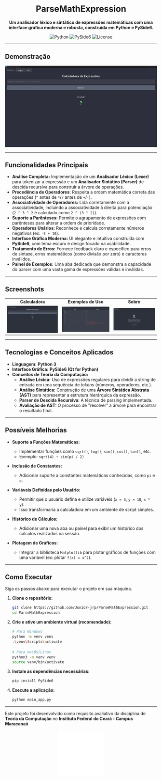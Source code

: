 <div align="center">

# ParseMathExpression 

**Um analisador léxico e sintático de expressões matemáticas com uma interface gráfica moderna e robusta, construída em Python e PySide6.**

</div>

<div align="center">

![Python](https://img.shields.io/badge/Python-3.11%2B-blue?style=for-the-badge&logo=python)
![PySide6](https://img.shields.io/badge/PySide-6-orange?style=for-the-badge&logo=qt)
![License](https://img.shields.io/badge/License-MIT-green?style=for-the-badge)

</div>



---

##  Demonstração

<div align="center">

![GIF da Aplicação](https://github.com/Junior-jrp/ParseMathExpression/blob/main/ReadmeAssets/gif_PME.gif?raw=true)



</div>

---

##  Funcionalidades Principais

- **Análise Completa:** Implementação de um **Analisador Léxico (Lexer)** para tokenizar a expressão e um **Analisador Sintático (Parser)** de descida recursiva para construir a árvore de operações.
- **Precedência de Operadores:** Respeita a ordem matemática correta das operações (`^` antes de `*`/`/` antes de `+`/`-`).
- **Associatividade de Operadores:** Lida corretamente com a associatividade, incluindo a associatividade à direita para potenciação (`2 ^ 3 ^ 2` é calculado como `2 ^ (3 ^ 2)`).
- **Suporte a Parênteses:** Permite o agrupamento de expressões com parênteses para alterar a ordem de prioridade.
- **Operadores Unários:** Reconhece e calcula corretamente números negativos (ex: `-5 + 10`).
- **Interface Gráfica Moderna:** UI elegante e intuitiva construída com **PySide6**, com tema escuro e design focado na usabilidade.
- **Tratamento de Erros:** Fornece feedback claro e específico para erros de sintaxe, erros matemáticos (como divisão por zero) e caracteres inválidos.
- **Painel de Exemplos:** Uma aba dedicada que demonstra a capacidade do parser com uma vasta gama de expressões válidas e inválidas.

---

## Screenshots

<table align="center">
  <tr>
    <td align="center"><strong>Calculadora</strong></td>
    <td align="center"><strong>Exemplos de Uso</strong></td>
    <td align="center"><strong>Sobre</strong></td>
  </tr>
  <tr>
    <td><img src="https://github.com/Junior-jrp/ParseMathExpression/blob/main/ReadmeAssets/Image2.png?raw=true" alt="Screenshot da Calculadora" width="400"/></td>
    <td><img src="https://github.com/Junior-jrp/ParseMathExpression/blob/main/ReadmeAssets/Image3.png?raw=true" alt="Screenshot dos Exemplos" width="400"/></td>
    <td><img src="https://github.com/Junior-jrp/ParseMathExpression/blob/main/ReadmeAssets/Image1.png?raw=true" alt="Screenshot Sobre" width="400"/></td>
  </tr>
</table>

---

## Tecnologias e Conceitos Aplicados

- **Linguagem:** **Python 3**
- **Interface Gráfica:** **PySide6 (Qt for Python)**
- **Conceitos de Teoria da Computação:**
  - **Análise Léxica:** Uso de expressões regulares para dividir a string de entrada em uma sequência de *tokens* (números, operadores, etc.).
  - **Análise Sintática:** Construção de uma **Árvore Sintática Abstrata (AST)** para representar a estrutura hierárquica da expressão.
  - **Parser de Descida Recursiva:** A técnica de parsing implementada.
  - **Avaliação de AST:** O processo de "resolver" a árvore para encontrar o resultado final.

---

## Possíveis Melhorias


- **Suporte a Funções Matemáticas:**
  - Implementar funções como `sqrt()`, `log()`, `sin()`, `cos()`, `tan()`, etc.
  - Exemplo: `sqrt(4) + sin(pi / 2)`

- **Inclusão de Constantes:**
  - Adicionar suporte a constantes matemáticas conhecidas, como `pi` e `e`.

- **Variáveis Definidas pelo Usuário:**
  - Permitir que o usuário defina e utilize variáveis (`x = 5`, `y = 10`, `x * y`).
  - Isso transformaria a calculadora em um ambiente de script simples.

- **Histórico de Cálculos:**
  - Adicionar uma nova aba ou painel para exibir um histórico dos cálculos realizados na sessão.

- **Plotagem de Gráficos:**
  - Integrar a biblioteca `Matplotlib` para plotar gráficos de funções com uma variável (ex: plotar `f(x) = x^2`).

---

##  Como Executar

Siga os passos abaixo para executar o projeto em sua máquina.

1.  **Clone o repositório:**
    ```bash
    git clone https://github.com/Junior-jrp/ParseMathExpression.git
    cd ParseMathExpression
    ```

2.  **Crie e ative um ambiente virtual (recomendado):**
    ```bash
    # Para Windows
    python -m venv venv
    .\venv\Scripts\activate

    # Para macOS/Linux
    python3 -m venv venv
    source venv/bin/activate
    ```

3.  **Instale as dependências necessárias:**
    ```bash
    pip install PySide6
    ```

4.  **Execute a aplicação:**
    ```bash
    python main_app.py
    ```


---

Este projeto foi desenvolvido como requisito avaliativo da disciplina de **Teoria da Computação** no **Instituto Federal do Ceará  - Campus Maracanaú**

<div align="center">
  <img src="https://github.com/Junior-jrp/ParseMathExpression/blob/main/logo.png?raw=true" alt="Logo" width="150"/>
</div>
